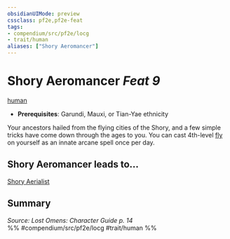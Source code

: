 ```yaml
---
obsidianUIMode: preview
cssclass: pf2e,pf2e-feat
tags:
- compendium/src/pf2e/locg
- trait/human
aliases: ["Shory Aeromancer"]
---
```

# Shory Aeromancer  *Feat 9*  
[human](../../Rules/traits/human.md)  

- **Prerequisites**: Garundi, Mauxi, or Tian-Yae ethnicity

Your ancestors hailed from the flying cities of the Shory, and a few simple tricks have come down through the ages to you. You can cast 4th-level [fly](../spells/fly.md) on yourself as an innate arcane spell once per day.

## Shory Aeromancer leads to...

[Shory Aerialist](shory-aerialist-locg.md)

## Summary

*Source: Lost Omens: Character Guide p. 14*  
%% #compendium/src/pf2e/locg #trait/human %%